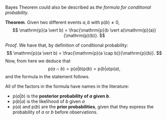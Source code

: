 Bayes Theorem could also be described as _the formula for conditional probability_.

__Theorem__. Given two different events $a, b$ with $\mathrm{p}(b) \neq 0$,
$$
\mathrm{p}(a \vert b) = \frac{\mathrm{p}(b \vert a)\mathrm{p}(a)}{\mathrm{p}(b)}.
$$

_Proof_. We have that, by definition of conditional probability:
$$
\mathrm{p}(a \vert b) = \frac{\mathrm{p}(a \cap b)}{\mathrm{p}(b)}.
$$
Now, from here we deduce that
$$
\mathrm{p}(a \cap b) = \mathrm{p}(a \vert b)\mathrm{p}(b) = \mathrm{p}(b \vert a)\mathrm{p}(a),
$$
and the formula in the statement follows.


All of the factors in the formula have names in the literature:
- $\mathrm{p}(a \vert b)$ is the __posterior probability of $a$ given $b$__.
- $\mathrm{p}(b \vert a)$ is the likelihood of $b$ given $a$
- $\mathrm{p}(a)$ and $\mathrm{p}(b)$ are the __prior probabilities__, given that they express the probability of $a$ or $b$ before observations.